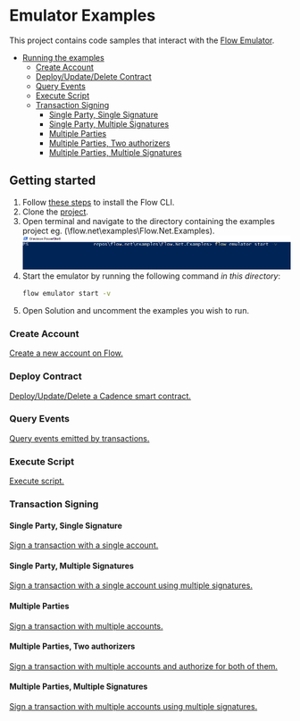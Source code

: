 # Emulator Examples

This project contains code samples that interact with the [Flow Emulator](https://github.com/onflow/flow/blob/master/docs/content/emulator/index.md).

- [Running the examples](#getting-started)
    - [Create Account](#create-account)
    - [Deploy/Update/Delete Contract](#deploy-contract)
    - [Query Events](#query-events)
    - [Execute Script](#execute-script)
    - [Transaction Signing](#transaction-signing)
        - [Single Party, Single Signature](#single-party-single-signature)
        - [Single Party, Multiple Signatures](#single-party-multiple-signatures)
        - [Multiple Parties](#multiple-parties)
        - [Multiple Parties, Two authorizers](#multiple-parties-two-authorizers)
        - [Multiple Parties, Multiple Signatures](#multiple-parties-multiple-signatures)

## Getting started

1. Follow [these steps](https://docs.onflow.org/flow-cli/install/) to install the Flow CLI.
2. Clone the [project](https://github.com/tyronbrand/flow.net).
3. Open terminal and navigate to the directory containing the examples project eg. (\flow.net\examples\Flow.Net.Examples).
    <img src="./emulator-start.png" alt="terminal" height="auto">
4. Start the emulator by running the following command _in this directory_:	
    ```sh
    flow emulator start -v
    ```    
5. Open Solution and uncomment the examples you wish to run.

### Create Account

[Create a new account on Flow.](./AccountExamples/CreateAccountExample.cs)

### Deploy Contract

[Deploy/Update/Delete a Cadence smart contract.](./AccountExamples/DeployUpdateDeleteContractExample.cs)

### Query Events

[Query events emitted by transactions.](./EventExamples/GetEventsExample.cs)

### Execute Script

[Execute script.](./ScriptExamples/ScriptExample.cs)

### Transaction Signing

#### Single Party, Single Signature

[Sign a transaction with a single account.](./TransactionExamples/SinglePartySingleSignatureExample.cs)

#### Single Party, Multiple Signatures

[Sign a transaction with a single account using multiple signatures.](./TransactionExamples/SinglePartyMultiSignatureExample.cs)

#### Multiple Parties

[Sign a transaction with multiple accounts.](./TransactionExamples/MultiPartySingleSignatureExample.cs)

#### Multiple Parties, Two authorizers

[Sign a transaction with multiple accounts and authorize for both of them.](./TransactionExamples/MultiPartyTwoAuthorizersExample.cs)

#### Multiple Parties, Multiple Signatures

[Sign a transaction with multiple accounts using multiple signatures.](./TransactionExamples/MultiPartyMultiSignatureExample.cs)